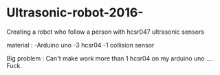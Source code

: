 # Ultrasonic-robot-2016-
Creating a robot who follow a person with hcsr047 ultrasonic sensors

  material : 
 -Arduino uno
 -3 hcsr04
 -1 collision sensor

Big problem :
Can't make work more than 1 hcsr04 on my arduino uno .... Fuck.
